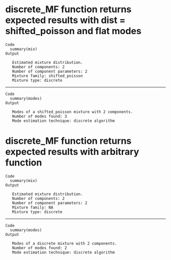 # discrete_MF function returns expected results with dist = shifted_poisson and flat modes

    Code
      summary(mix)
    Output
      
       Estimated mixture distribution.
       Number of components: 2
       Number of component parameters: 2
       Mixture family: shifted_poisson
       Mixture type: discrete

---

    Code
      summary(modes)
    Output
      
       Modes of a shifted_poisson mixture with 2 components.
       Number of modes found: 3
       Mode estimation technique: discrete algorithm

# discrete_MF function returns expected results with arbitrary function

    Code
      summary(mix)
    Output
      
       Estimated mixture distribution.
       Number of components: 2
       Number of component parameters: 2
       Mixture family: NA
       Mixture type: discrete

---

    Code
      summary(modes)
    Output
      
       Modes of a discrete mixture with 2 components.
       Number of modes found: 2
       Mode estimation technique: discrete algorithm

